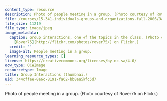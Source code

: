 ```yaml
---
content_type: resource
description: Photo of people meeting in a group. (Photo courtesy of Rover75 on Flickr.)
file: /courses/15-341-individuals-groups-and-organizations-fall-2006/344cffee8e6c8191fa62bb8ea5bfc5d7_15-341f06-th.jpg
file_size: 11219
file_type: image/jpeg
image_metadata:
  caption: Group interactions, one of the topics in the class. (Photo courtesy of
    [Rover75](http://flickr.com/photos/rover75/) on Flickr.)
  credit: ''
  image-alt: People meeting in a group.
learning_resource_types: []
license: https://creativecommons.org/licenses/by-nc-sa/4.0/
ocw_type: OCWImage
resourcetype: Image
title: Group Interactions (thumbnail)
uid: 344cffee-8e6c-8191-fa62-bb8ea5bfc5d7
---
```

Photo of people meeting in a group. (Photo courtesy of Rover75 on Flickr.)